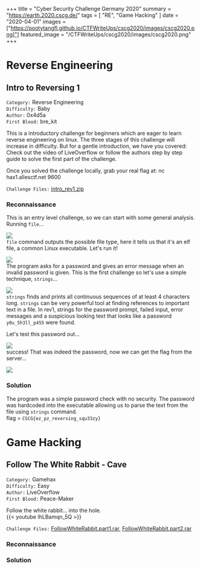 +++
title = "Cyber Security Challenge Germany 2020"
summary = "https://earth.2020.cscg.de/"
tags = [
	"RE",
	"Game Hacking"
]
date = "2020-04-01"
images = ["https://pootytangfl.github.io/CTFWriteUps/cscg2020/images/cscg2020.png]"]
featured_image = "/CTFWriteUps/cscg2020/images/cscg2020.png"
+++

# Reverse Engineering
## Intro to Reversing 1
`Category:` Reverse Engineering  
`Difficulty:` Baby  
`Author:` 0x4d5a  
`First Blood:` bre_kit  

This is a introductory challenge for beginners which are eager to learn reverse engineering on linux. The three stages of this challenge will increase in difficulty. But for a gentle introduction, we have you covered: Check out the video of LiveOverflow or follow the authors step by step guide to solve the first part of the challenge.

Once you solved the challenge locally, grab your real flag at: nc hax1.allesctf.net 9600

`Challenge Files:` [intro_rev1.zip](/CTFWriteUps/cscg2020/files/intro_rev1.zip)

### Reconnaissance
This is an entry level challenge, so we can start with some general analysis. Running `file`...

![](/CTFWriteUps/cscg2020/images/rev1file.png)  
`file` command outputs the possible file type, here it tells us that it's an elf file, a common Linux executable. Let's run it!

![](/CTFWriteUps/cscg2020/images/rev1run.png)  
The program asks for a password and gives an error message when an invalid password is given. This is the first challenge so let's use a simple technique, `strings`...

![](/CTFWriteUps/cscg2020/images/rev1string.png)    
`strings` finds and prints all continuous sequences of at least 4 characters long. `strings` can be very powerful tool at finding references to important text in a file. In rev1, strings for the password prompt, failed input, error messages and a suspicious looking text that looks like a password `y0u_5h3ll_p455` were found.

Let's test this password out...

![](/CTFWriteUps/cscg2020/images/rev1password.png)  
success! That was indeed the password, now we can get the flag from the server...

![](/CTFWriteUps/cscg2020/images/rev1flag.png)

### Solution 
The program was a simple password check with no security. The password was hardcoded into the executable allowing us to parse the text from the file using `strings` command.  
flag = `CSCG{ez_pz_reversing_squ33zy}`


# Game Hacking
## Follow The White Rabbit - Cave
`Category:` Gamehax  
`Difficulty:` Easy  
`Author:` LiveOverflow  
`First Blood:` Peace-Maker  

Follow the white rabbit... into the hole.  
{{< youtube IhLBamqn_5Q >}}

`Challenge Files:` [FollowWhiteRabbit.part1.rar](/CTFWriteUps/cscg2020/files/FollowWhiteRabbit.part1.rar), [FollowWhiteRabbit.part2.rar](/CTFWriteUps/cscg2020/files/FollowWhiteRabbit.part2.rar)

### Reconnaissance

### Solution